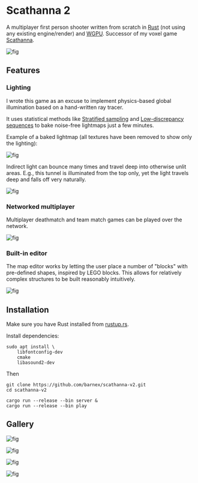 # Scathanna 2

A multiplayer first person shooter written from scratch in [Rust](https://www.rust-lang.org) (not using any existing engine/render) and [WGPU](https://wgpu.rs). Successor of my voxel game [Scathanna](github.com/barnex/scathanna-3d).

![fig](shots/062.jpg)

## Features

### Lighting

I wrote this game as an excuse to implement physics-based global illumination based on a hand-written ray tracer. 

It uses statistical methods like [Stratified sampling](https://en.wikipedia.org/wiki/Stratified_sampling) and [Low-discrepancy sequences](https://en.wikipedia.org/wiki/Halton_sequence) to bake noise-free lightmaps just a few minutes.

Example of a baked lightmap (all textures have been removed to show only the lighting):

![fig](shots/058-adaptive_sampling.jpg)

Indirect light can bounce many times and travel  deep into otherwise unlit areas. E.g., this tunnel is illuminated from the top only, yet the light travels deep and falls off very naturally. 

![fig](shots/057-xfilter-stitch.jpg)


### Networked multiplayer

Multiplayer deathmatch and team match games can be played over the network.

![fig](shots/054-particle-beam.jpg)

### Built-in editor

The map editor works by letting the user place a number of "blocks" with pre-defined shapes, inspired by LEGO blocks.
This allows for relatively complex structures to be built reasonably intuitively. 

![fig](shots/064-ed.jpg)

## Installation

Make sure you have Rust installed from [rustup.rs](http://rustup.rs).

Install dependencies:

```
sudo apt install \
	libfontconfig-dev
	cmake
	libasound2-dev
```

Then

```
git clone https://github.com/barnex/scathanna-v2.git
cd scathanna-v2

cargo run --release --bin server &
cargo run --release --bin play

```

## Gallery

![fig](shots/059.jpg)

![fig](shots/060.jpg)

![fig](shots/061.jpg)

![fig](shots/063.jpg)